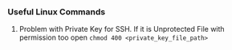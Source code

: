 ### Useful Linux Commands
1. Problem with Private Key for SSH. If it is Unprotected File with permission too open `chmod 400 <private_key_file_path>`
